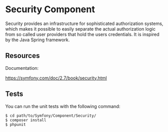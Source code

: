 Security Component
==================

Security provides an infrastructure for sophisticated authorization systems,
which makes it possible to easily separate the actual authorization logic from
so called user providers that hold the users credentials. It is inspired by
the Java Spring framework.

Resources
---------

Documentation:

https://symfony.com/doc/2.7/book/security.html

Tests
-----

You can run the unit tests with the following command:

    $ cd path/to/Symfony/Component/Security/
    $ composer install
    $ phpunit
